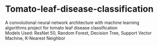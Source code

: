 # Tomato-leaf-disease-classification
A convolutional neural network architecture with machine learning algorithms project for tomato leaf disease classification <br>
Models Used: ResNet 50, Random Forest, Decision Tree, Support Vector Machine, K-Nearest Neighbor

